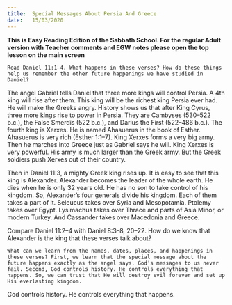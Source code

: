 ```yaml
---
title:  Special Messages About Persia And Greece
date:   15/03/2020
---
```


**This is Easy Reading Edition of the Sabbath School. For the regular Adult version with Teacher comments and EGW notes please open the top lesson on the main screen** 

`Read Daniel 11:1–4. What happens in these verses? How do these things help us remember the other future happenings we have studied in Daniel?`

The angel Gabriel tells Daniel that three more kings will control Persia. A 4th king will rise after them. This king will be the richest king Persia ever had. He will make the Greeks angry. History shows us that after King Cyrus, three more kings rise to power in Persia. They are Cambyses (530–522 b.c.), the False Smerdis (522 b.c.), and Darius the First (522–486 b.c.). The fourth king is Xerxes. He is named Ahasuerus in the book of Esther. Ahasuerus is very rich (Esther 1:1–7). King Xerxes forms a very big army. Then he marches into Greece just as Gabriel says he will. King Xerxes is very powerful. His army is much larger than the Greek army. But the Greek soldiers push Xerxes out of their country.

Then in Daniel 11:3, a mighty Greek king rises up. It is easy to see that this king is Alexander. Alexander becomes the leader of the whole earth. He dies when he is only 32 years old. He has no son to take control of his kingdom. So, Alexander’s four generals divide his kingdom. Each of them takes a part of it. Seleucus takes over Syria and Mesopotamia. Ptolemy takes over Egypt. Lysimachus takes over Thrace and parts of Asia Minor, or modern Turkey. And Cassander takes over Macedonia and Greece.

Compare Daniel 11:2–4 with Daniel 8:3–8, 20–22. How do we know that Alexander is the king that these verses talk about?

`What can we learn from the names, dates, places, and happenings in these verses? First, we learn that the special message about the future happens exactly as the angel says. God’s messages to us never fail. Second, God controls history. He controls everything that happens. So, we can trust that He will destroy evil forever and set up His everlasting kingdom.`

God controls history. He controls everything that happens.
